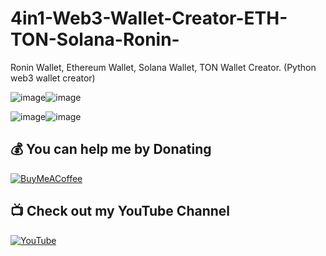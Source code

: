 # 4in1-Web3-Wallet-Creator-ETH-TON-Solana-Ronin-
Ronin Wallet, Ethereum Wallet, Solana Wallet, TON Wallet Creator. (Python web3 wallet creator)


![image](https://github.com/user-attachments/assets/78eff585-9d59-4968-9b15-58ab3b14cb33)![image](https://github.com/user-attachments/assets/0d1973d9-971a-4458-b193-ed08cba5f390)

![image](https://github.com/user-attachments/assets/21b2b492-5f56-420a-844a-34bdb1181fc7)![image](https://github.com/user-attachments/assets/5dbc7240-749a-43f3-a417-2273729828d8)





## 💰 You can help me by Donating

[![BuyMeACoffee](https://img.shields.io/badge/Buy%20Me%20a%20Coffee-ffdd00?style=for-the-badge&logo=buy-me-a-coffee&logoColor=black)](https://buymeacoffee.com/handeveloper1)

## 📺 Check out my YouTube Channel

[![YouTube](https://img.shields.io/badge/YouTube-%23FF0000.svg?style=for-the-badge&logo=youtube&logoColor=white)](https://www.youtube.com/@handeveloper1)
